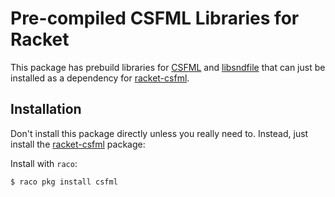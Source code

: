 # Pre-compiled CSFML Libraries for Racket

This package has prebuild libraries for [CSFML][csfml] and [libsndfile][libsndfile] that can just be installed as a dependency for [racket-csfml][racket-csfml].

## Installation

Don't install this package directly unless you really need to. Instead, just install the [racket-csfml][racket-csfml] package:

Install with `raco`:

```bash
$ raco pkg install csfml
```


[csfml]: https://www.sfml-dev.org/
[libsndfile]: https://libsndfile.github.io/libsndfile/
[racket-csfml]: https://pkgs.racket-lang.org/package/csfml

